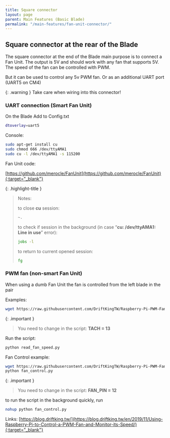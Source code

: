 ```yaml
---
title: Square connector
layout: page
parent: Main Features (Basic Blade)
permalink: "/main-features/fan-unit-connector/"
---
```

## Square connector at the rear of the Blade

The square connector at the end of the Blade main purpose is to connect a Fan Unit.
The output is 5V and should work with any fan that supports 5V. The speed of the fan can be controlled with PWM.

But it can be used to control any 5v PWM fan. Or as an additional UART port (UART5 on CM4)

{: .warning }
Take care when wiring into this connector!

### UART connection (Smart Fan Unit)

On the Blade
Add to Config.txt

```bash
dtoverlay=uart5
```

Console:

```bash
sudo apt-get install cu
sudo chmod 666 /dev/ttyAMA1
sudo cu -l /dev/ttyAMA1 -s 115200
```

Fan Unit code:

[https://github.com/merocle/FanUnit](https://github.com/merocle/FanUnit){:target="_blank"}

{: .highlight-title }

> Notes:
>
> to close **cu** session:
> ```bash
> ~.
> ```
> to check if session in the background (in case “**cu: /dev/ttyAMA1: Line in use**” error):
> ```bash
> jobs -l
> ```
> to return to current opened session:
> ```bash
> fg
> ```

### PWM fan (non-smart Fan Unit)

When using a dumb Fan Unit the fan is controlled from the left blade in the pair

Examples:

```bash
wget https://raw.githubusercontent.com/DriftKingTW/Raspberry-Pi-PWM-Fan-Control/master/read_fan_speed.py
```

{: .important }
>You need to change in the script:
>**TACH = 13**

Run the script:

```bash
python read_fan_speed.py
```

Fan Control example:
```bash
wget https://raw.githubusercontent.com/DriftKingTW/Raspberry-Pi-PWM-Fan-Control/master/fan_control.py
python fan_control.py
```

{: .important }
>You need to change in the script:
>**FAN_PIN = 12**

to run the script in the background quickly, run
```bash
nohup python fan_control.py
```
Links:
[https://blog.driftking.tw/](https://blog.driftking.tw/en/2019/11/Using-Raspberry-Pi-to-Control-a-PWM-Fan-and-Monitor-its-Speed/){:target="_blank"} 